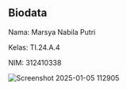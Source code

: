 ## Biodata
Nama: Marsya Nabila Putri

Kelas: TI.24.A.4

NIM: 312410338

![Screenshot 2025-01-05 112905](https://github.com/user-attachments/assets/05ea6a1a-3fc2-42c8-b8b6-a036d978d77b)


